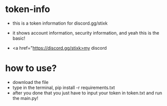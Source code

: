 # token-info

- this is a token information for discord.gg/stixk


- it shows account information, security information, and yeah this is the basic!

- <a href="https://discord.gg/stixk>my discord</a>

# how to use? 

- download the file
- type in the terminal, pip install -r requirements.txt
- after you done that you just have to input your token in token.txt and run the main.py!

